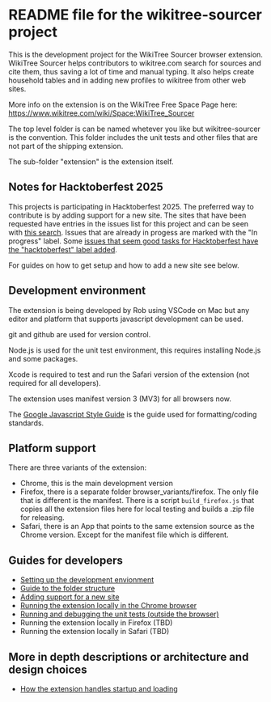# README file for the wikitree-sourcer project

This is the development project for the WikiTree Sourcer browser extension. WikiTree Sourcer helps contributors to wikitree.com search for sources and cite them, thus saving a lot of time and manual typing. It also helps create household tables and in adding new profiles to wikitree from other web sites.

More info on the extension is on the WikiTree Free Space Page here: https://www.wikitree.com/wiki/Space:WikiTree_Sourcer

The top level folder is can be named whetever you like but wikitree-sourcer is the convention.
This folder includes the unit tests and other files
that are not part of the shipping extension.

The sub-folder "extension" is the extension itself.

## Notes for Hacktoberfest 2025

This projects is participating in Hacktoberfest 2025. The preferred way to contribute is by adding support for a new site. The sites that have been requested have entries in the issues list for this project and can be seen with [this search](https://github.com/RobPavey/wikitree-sourcer/issues?q=is%3Aissue%20state%3Aopen%20label%3A%22Add%20new%20site%22). Issues that are already in progess are marked with the "In progress" label. Some [issues that seem good tasks for Hacktoberfest have the "hacktoberfest" label added](https://github.com/RobPavey/wikitree-sourcer/issues?q=is%3Aissue%20state%3Aopen%20label%3Ahacktoberfest).

For guides on how to get setup and how to add a new site see below.

## Development environment

The extension is being developed by Rob using VSCode on Mac but any editor and platform that supports javascript development can be used.

git and github are used for version control.

Node.js is used for the unit test environment, this requires installing Node.js and some packages.

Xcode is required to test and run the Safari version of the extension (not required for all developers).

The extension uses manifest version 3 (MV3) for all browsers now.

The [Google Javascript Style Guide](https://google.github.io/styleguide/jsguide.html) is the guide used for formatting/coding standards.

## Platform support

There are three variants of the extension:

- Chrome, this is the main development version
- Firefox, there is a separate folder browser_variants/firefox. The only file that is different is the manifest. There is a script `build_firefox.js` that copies all the extension files here for local testing and builds a .zip file for releasing.
- Safari, there is an App that points to the same extension source as the Chrome version. Except for the manifest file which is different.

## Guides for developers

- [Setting up the development envionment](contributors/setup_guide.md)
- [Guide to the folder structure](dev_notes/folder_structure.md)
- [Adding support for a new site](dev_notes/adding_a_new_site.md)
- [Running the extension locally in the Chrome browser](dev_notes/run_locally_chrome.md)
- [Running and debugging the unit tests (outside the browser)](dev_notes/run_debug_unit_tests.md)
- Running the extension locally in Firefox (TBD)
- Running the extension locally in Safari (TBD)

## More in depth descriptions or architecture and design choices

- [How the extension handles startup and loading](dev_notes/startup_and_loading.md)

  
